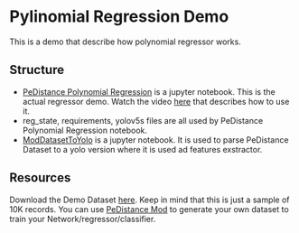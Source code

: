 # Pylinomial Regression Demo

This is a demo that describe how polynomial regressor works.

## Structure
- [PeDistance Polynomial Regression](PeDistance%20Polynomial%20Regression) is a jupyter notebook. This is the actual regressor demo. Watch the video [here](https://youtu.be/zw7G7hnkN3g) that describes how to use it.
- reg_state, requirements, yolov5s files are all used by PeDistance Polynomial Regression notebook.
- [ModDatasetToYolo](ModDatasetToYolo) is a jupyter notebook. It is used to parse PeDistance Dataset to a yolo version where it is used ad features exstractor.

## Resources
Download the Demo Dataset [here](https://mega.nz/file/izIAzLjA#qehjpfVecjNGHt7-_YdjD6LSTcgXto2ZMrlHqXVeMwU). Keep in mind that this is just a sample of 10K records. You can use [PeDistance Mod](../PeDistance%20Mod) to generate your own dataset to train your Network/regressor/classifier.